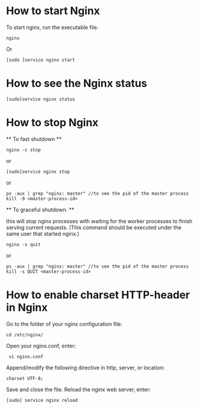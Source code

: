 

# How to start Nginx

To start nginx, run the executable file.

```
nginx

```

Or

```
[sudo ]service nginx start

```

# How to see the Nginx status


```
[sudo]service nginx status

```

# How to stop Nginx

** To fast shutdown **

```
nginx -s stop

```
or

```
[sudo]service nginx stop

```

or

```
ps -aux | grep "nginx: master" //to see the pid of the master process
kill -9 <master-process-id>

```


** To graceful shutdown. **

this will stop nginx processes with waiting for the worker processes to finish serving current requests. (This command should be executed under the same user that started nginx.)

```
nginx -s quit

```

or

```
ps -aux | grep "nginx: master" //to see the pid of the master process
kill -s QUIT <master-process-id>

```

# How to enable charset HTTP-header in Nginx

Go to the folder of your nginx configuration file:


```
cd /etc/nginx/

```

Open your nginx.conf, enter:


```
 vi nginx.conf

```

Append/modify the following directive in http, server, or location:


```
charset UTF-8;

```
Save and close the file. Reload the nginx web server, enter:


```
[sudo] service nginx reload

```
